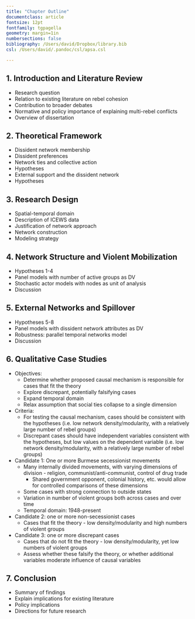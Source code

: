 ```yaml
---
title: "Chapter Outline"
documentclass: article
fontsize: 12pt
fontfamily: tgpagella
geometry: margin=1in
numbersections: false
bibliography: /Users/david/Dropbox/library.bib
csl: /Users/david/.pandoc/csl/apsa.csl

---
```



## 1. Introduction and Literature Review

- Research question
- Relation to existing literature on rebel cohesion
- Contribution to broader debates
- Normative and policy importance of explaining multi-rebel conflicts
- Overview of dissertation

## 2. Theoretical Framework

- Dissident network membership
- Dissident preferences
- Network ties and collective action
- Hypotheses
- External support and the dissident network
- Hypotheses

## 3. Research Design

- Spatial-temporal domain
- Description of ICEWS data
- Justification of network approach
- Network construction
- Modeling strategy

## 4. Network Structure and Violent Mobilization

- Hypotheses 1-4
- Panel models with number of active groups as DV
- Stochastic actor models with nodes as unit of analysis
- Discussion

## 5. External Networks and Spillover

- Hypotheses 5-8
- Panel models with dissident network attributes as DV
- Robustness: parallel temporal networks model
- Discussion

## 6. Qualitative Case Studies

- Objectives:
    + Determine whether proposed causal mechanism is responsible for cases that fit the theory
    + Explore discrepant, potentially falsifying cases
    + Expand temporal domain
    + Relax assumption that social ties collapse to a single dimension
- Criteria:
    + For testing the causal mechanism, cases should be consistent with the hypotheses (i.e. low network density/modularity, with a relatively large number of rebel groups)
    + Discrepant cases should have independent variables consistent with the hypotheses, but low values on the dependent variable (i.e. low network density/modularity, with a relatively large number of rebel groups)
- Candidate 1: One or more Burmese secessionist movements
    + Many internally divided movements, with varying dimensions of division - religion, communist/anti-communist, control of drug trade
        * Shared government opponent, colonial history, etc. would allow for controlled comparisons of these dimensions
    - Some cases with strong connection to outside states
    - Variation in number of violent groups both across cases and over time
    - Temporal domain: 1948-present
- Candidate 2: one or more non-secessionist cases
    + Cases that fit the theory - low density/modularity and high numbers of violent groups
- Candidate 3: one or more discrepant cases
    + Cases that do not fit the theory - low density/modularity, yet low numbers of violent groups
    + Assess whether these falsify the theory, or whether additional variables moderate influence of causal variables

## 7. Conclusion

- Summary of findings
- Explain implications for existing literature
- Policy implications
- Directions for future research
